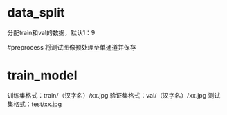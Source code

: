 # data_split 
分配train和val的数据，默认1：9

#preprocess
将测试图像预处理至单通道并保存

# train_model
训练集格式：train/（汉字名）/xx.jpg
验证集格式：val/（汉字名）/xx.jpg
测试集格式：test/xx.jpg




